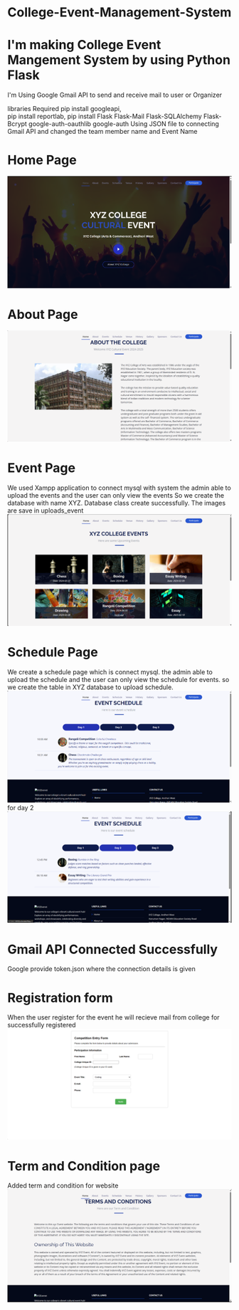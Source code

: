 # College-Event-Management-System
# I'm making College Event Mangement System by using Python Flask
 I'm Using Google Gmail API to send and receive mail to user or Organizer

 libraries Required
 pip install googleapi,  
 pip install reportlab, 
 pip install Flask Flask-Mail Flask-SQLAlchemy Flask-Bcrypt google-auth-oauthlib google-auth
 Using JSON file to connecting Gmail API and changed the team member name and Event Name 

# Home Page
![alt text](image.png)

# About Page
![alt text](image-1.png)

# Event Page
We used Xampp application to connect mysql with system 
the admin able to upload the events and the user can only view the events 
So we create the database with name XYZ.
Database class create successfully.
The images are save in uploads_event
![alt text](image-2.png)

# Schedule Page
We create a schedule page which is connect mysql.
the admin able to upload the schedule and the user can only view the schedule for events.
so we create the table in XYZ database to upload schedule.
![alt text](image-4.png)
for day 2
![alt text](image-5.png)

# Gmail API Connected Successfully
Google provide token.json where the connection details is given

# Registration form 
When the user register for the event he will recieve mail from college for successfully registered 
![alt text](image-3.png)

# Term and Condition page
Added term and condition for website
![alt text](image-6.png)


